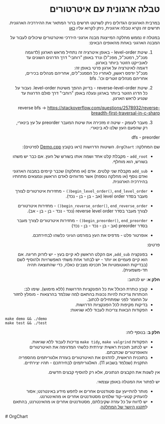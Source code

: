 <div dir="rtl" lang="he">

# טבלה ארגונית עם איטרטורים

במרבית הארגונים הגדולים ניתן לשרטט תרשים ברור המתאר את ההיררכיה הארגונית. תרשים זה נקרא טבלה ארגונית, ניתן לקרוא עליו [כאן](https://en.wikipedia.org/wiki/Organizational_chart)

במטלה זו נממש מחלקה המייצגת מבנה ארגוני היררכי ואיטרטורים שיכולים לעבור על המבנה הארגוני באחת מהאופים הבאים:

1. שיטת level-order - באופן איטרציה זה נתחיל מראש הארגון (לדוגמה מנכ"ל, רמטכ"ל, מפכ"ל) ונרד באופן "רוחבי" דרך הדרגים השונים עד לאובייקט הזוטר ביותר בארגון.  
דוגמה לאיטרציה על ארגון פרטי באופן זה:  
מנכ"ל יודפס ראשון, לאחריו כל הסמנכ"לים, אחריהם מנהלים בכירים, אחריהם מנהלים זוטרים וכו'.
bfs


2. שיטת reverse-level-order - בדיוק ההפך משיטת level-order. נעבור על כל הדרג הזוטר ביותר בארגון ונעלה באופן "רוחבי" דרך סולם הדרגות עד שנגיע לראש הארגון.

reverse bfs -> https://stackoverflow.com/questions/2578932/reverse-breadth-first-traversal-in-c-sharp

3. מעבר לעומק - שיטה זו מזכירה את שיטת המעבר preorder על עץ בינארי, רק שהפעם העץ שלנו לא בינארי. 

dfs - preorder

שם המחלקה: `OrgChart`.
השיטות הדרושות (ראו בקובץ [Demo.cpp](Demo.cpp) לפרטים):

* `add_root` - מקבלת קלט אחד ושמה אותו בשורש של העץ. אם כבר יש משהו בשורש, הוא מוחלף.
* `add_sub` מקבלת שני קלטים. אדם (או מחלקה) שכבר קיימים במבנה הארגוני ואדם נוסף (או מחלקה נוספת) אשר מדווחים לאדם הראשון ונמצאים מתחתיו בהיררכיה הארגונית.
* `begin_level_order()`, `end_level_order()` - מחזירות איטרטורים לצורך מעבר בסדר level order (אב - בן - בן - נכד).
* `begin_reverse_order()`, `end_reverse_order()` - מחזירות איטרטורים לצורך מעבר בסדר reverse level order (נכד - נכד - בן - בן - אב).
* `begin_preorder()`, `end_preorder()` - מחזירות איטרטורים לצורך מעבר בסדר preorder (אב - בן - נכד - בן - נכד)

* אופרטור פלט - מדפיס את העץ בפורמט הגיוני כלשהו לבחירתכם.


פרטים:

* בפונקציה `add_sub`, אם הקלט הראשון לא קיים בעץ - יש לזרוק חריגה. אם הוא קיים פעמיים או יותר - יש לבחור אחת משתי האפשרויות ולהוסיף לשם (בבדיקות האוטומטיות אל תכניסו מצבים כאלה, כדי שהתוצאה תהיה חד-משמעית).

**חלק א**: יש לכתוב: 

* קובץ כותרת הכולל את כל הפונקציות הדרושות (ללא מימוש). שימו לב: הכותרות צריכות להיות נכונות בהתאם למה שנלמד בהרצאות - מומלץ לחזור על החומר לפני שמתחילים לכתוב.
* בדיקות מקיפות לכל הפונקציות הדרושות.
* הפקודות הבאות צריכות לעבוד ללא שגיאות:

<div dir='ltr'>

    make demo && ./demo
	make test && ./test

</div>



**חלק ב**: בנוסף לזה:

*  הפקודות  `make tidy`, `make valgrind` צריכות לעבוד ללא שגיאות.
* יש לכתוב תוכנית ראשית יצירתית כלשהי המדגימה את האיטרטורים והאופרטורים שכתבתם.
* בתוכנית הראשית, להדגים את האיטרטורים בעזרת אלגוריתמים מהספריה התקנית (שנלמד בשבוע 11). האלגוריתמים לבחירתכם - תהיו יצירתיים.


אין לשנות את הקבצים הנתונים, אלא רק להוסיף קבצים חדשים.

יש לפתור את המטלה באופן עצמאי.

* מותר להתייעץ עם סטודנטים אחרים או לחפש מידע באינטרנט;
אסור להעתיק קטעי-קוד שלמים מסטודנטים אחרים או מהאינטרנט.
* יש לדווח על כל עזרה שקיבלתם, מסטודנטים אחרים או מהאינטרנט, בהתאם ל[תקנון היושר של המחלקה](https://www.ariel.ac.il/wp/cs/wp-content/uploads/sites/88/2020/08/Guidelines-for-Academic-Integrity.pdf).

</div>
# OrgChart
